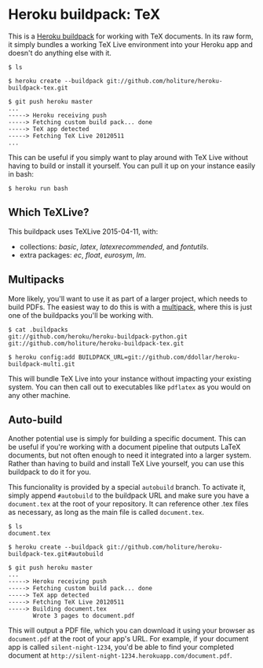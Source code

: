 Heroku buildpack: TeX
=====================

This is a [Heroku buildpack](http://devcenter.heroku.com/articles/buildpacks)
for working with TeX documents. In its raw form, it simply bundles a working
TeX Live environment into your Heroku app and doesn't do anything else with it.


    $ ls

    $ heroku create --buildpack git://github.com/holiture/heroku-buildpack-tex.git

    $ git push heroku master
    ...
    -----> Heroku receiving push
    -----> Fetching custom build pack... done
    -----> TeX app detected
    -----> Fetching TeX Live 20120511
    ...

This can be useful if you simply want to play around with TeX Live without
having to build or install it yourself. You can pull it up on your instance
easily in bash:

    $ heroku run bash
    
Which TeXLive?
--------------

This buildpack uses TeXLive 2015-04-11, with:

- collections: _basic_, _latex_, _latexrecommended_, and _fontutils_.
- extra packages: _ec_, _float_, _eurosym_, _lm_.

Multipacks
----------

More likely, you'll want to use it as part of a larger project, which needs to
build PDFs. The easiest way to do this is with a [multipack](https://github.com/ddollar/heroku-buildpack-multi),
where this is just one of the buildpacks you'll be working with.

    $ cat .buildpacks
    git://github.com/heroku/heroku-buildpack-python.git
    git://github.com/holiture/heroku-buildpack-tex.git

    $ heroku config:add BUILDPACK_URL=git://github.com/ddollar/heroku-buildpack-multi.git

This will bundle TeX Live into your instance without impacting your existing
system. You can then call out to executables like `pdflatex` as you would on
any other machine.

Auto-build
----------

Another potential use is simply for building a specific document. This can be
useful if you're working with a document pipeline that outputs LaTeX documents,
but not often enough to need it integrated into a larger system. Rather than
having to build and install TeX Live yourself, you can use this buildpack to
do it for you.

This funcionality is provided by a special `autobuild` branch. To activate it,
simply append `#autobuild` to the buildpack URL and make sure you have a
`document.tex` at the root of your repository. It can reference other .tex files
as necessary, as long as the main file is called `document.tex`.

    $ ls
    document.tex

    $ heroku create --buildpack git://github.com/holiture/heroku-buildpack-tex.git#autobuild

    $ git push heroku master
    ...
    -----> Heroku receiving push
    -----> Fetching custom build pack... done
    -----> TeX app detected
    -----> Fetching TeX Live 20120511
    -----> Building document.tex
           Wrote 3 pages to document.pdf

This will output a PDF file, which you can download it using your browser as
`document.pdf` at the root of your app's URL. For example, if your document app
is called `silent-night-1234`, you'd be able to find your completed document at
`http://silent-night-1234.herokuapp.com/document.pdf`.
